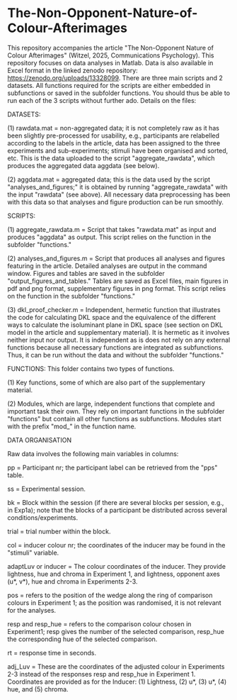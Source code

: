 # The-Non-Opponent-Nature-of-Colour-Afterimages
This repository accompanies the article "The Non-Opponent Nature of Colour Afterimages" (Witzel, 2025, Communications Psychology). This repository focuses on data analyses in Matlab. Data is also available in Excel format in the linked zenodo repository: https://zenodo.org/uploads/13328099. There are three main scripts and 2 datasets. All functions required for the scripts are either embedded in subfunctions or saved in the subfolder functions. You should thus be able to run each of the 3 scripts without further ado. Details on the files:

DATASETS: 

(1) rawdata.mat = non-aggregated data; it is not completely raw as it has been slightly pre-processed for usability, e.g., participants are relabelled according to the labels in the article, data has been assigned to the three experiments and sub-experiments; stimuli have been organised and sorted, etc. This is the data uploaded to the script "aggregate_rawdata", which produces the aggregated data aggdata (see below). 

(2) aggdata.mat = aggregated data; this is the data used by the script "analyses_and_figures;" it is obtained by running "aggregate_rawdata" with the input "rawdata" (see above). All necessary data preprocessing has been with this data so that analyses and figure production can be run smoothly.

SCRIPTS: 

(1) aggregate_rawdata.m = Script that takes "rawdata.mat" as input and produces "aggdata" as output. This script relies on the function in the subfolder "functions." 

(2) analyses_and_figures.m = Script that produces all analyses and figures featuring in the article. Detailed analyses are output in the command window. Figures and tables are saved in the subfolder "output_figures_and_tables." Tables are saved as Excel files, main figures in pdf and png format, supplementary figures in png format. This script relies on the function in the subfolder "functions." 

(3) dkl_proof_checker.m = Independent, hermetic function that illustrates the code for calculating DKL space and the equivalence of the different ways to calculate the isoluminant plane in DKL space (see section on DKL model in the article and supplementary material). It is hermetic as it involves neither input nor output. It is independent as is does not rely on any external functions because all necessary functions are integrated as subfunctions. Thus, it can be run without the data and without the subfolder "functions."

FUNCTIONS: This folder contains two types of functions. 

(1) Key functions, some of which are also part of the supplementary material. 

(2) Modules, which are large, independent functions that complete and important task their own. They rely on important functions in the subfolder "functions" but contain all other functions as subfunctions. Modules start with the prefix "mod_" in the function name.

DATA ORGANISATION

Raw data involves the following main variables in columns:

pp = Participant nr; the participant label can be retrieved from the "pps" table.

ss = Experimental session.

bk = Block within the session (if there are several blocks per session, e.g., in Exp1a); note that the blocks of a participant be distributed across several conditions/experiments.

trial = trial number within the block.

col = inducer colour nr; the coordinates of the inducer may be found in the "stimuli" variable.

adaptLuv or inducer = The colour coordinates of the inducer. They provide lightness, hue and chroma in Experiment 1, and lightness, opponent axes (u*, v*), hue and chroma in Experiments 2-3.

pos = refers to the position of the wedge along the ring of comparison colours in Experiment 1; as the position was randomised, it is not relevant for the analyses.

resp and resp_hue = refers to the comparison colour chosen in Experiment1; resp gives the number of the selected comparison, resp_hue the corresponding hue of the selected comparison.

rt = response time in seconds.

adj_Luv = These are the coordinates of the adjusted colour in Experiments 2-3 instead of the responses resp and resp_hue in Experiment 1. Coordinates are provided as for the Inducer: (1) Lightness, (2) u*, (3) u*, (4) hue, and (5) chroma.
